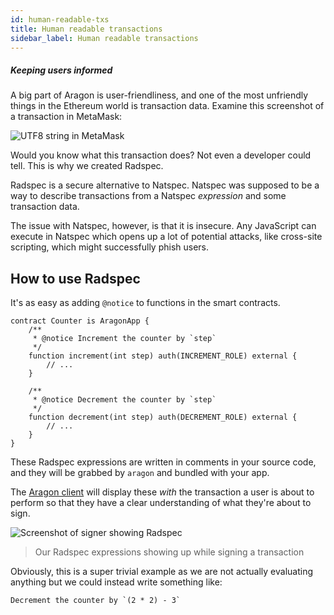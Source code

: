 ```yaml
---
id: human-readable-txs
title: Human readable transactions
sidebar_label: Human readable transactions
---
```


##### Keeping users informed

A big part of Aragon is user-friendliness, and one of the most unfriendly things in the Ethereum world is transaction data. Examine this screenshot of a transaction in MetaMask:

![UTF8 string in MetaMask](/docs/assets/metamask.png)

Would you know what this transaction does? Not even a developer could tell. This is why we created Radspec.

Radspec is a secure alternative to Natspec. Natspec was supposed to be a way to describe transactions from a Natspec *expression* and some transaction data.

The issue with Natspec, however, is that it is insecure. Any JavaScript can execute in Natspec which opens up a lot of potential attacks, like cross-site scripting, which might successfully phish users.

## How to use Radspec

It's as easy as adding `@notice` to functions in the smart contracts.

```solidity
contract Counter is AragonApp {
    /**
     * @notice Increment the counter by `step`
     */
    function increment(int step) auth(INCREMENT_ROLE) external {
        // ...
    }

    /**
     * @notice Decrement the counter by `step`
     */
    function decrement(int step) auth(DECREMENT_ROLE) external {
        // ...
    }
}
```

These Radspec expressions are written in comments in your source code, and they will be grabbed by `aragon` and bundled with your app.

The [Aragon client](client.md) will display these *with* the transaction a user is about to perform so that they have a clear understanding of what they're about to sign.

![Screenshot of signer showing Radspec](/docs/assets/radspec.png)

> Our Radspec expressions showing up while signing a transaction

Obviously, this is a super trivial example as we are not actually evaluating anything but we could instead write something like:

```
Decrement the counter by `(2 * 2) - 3`
```

